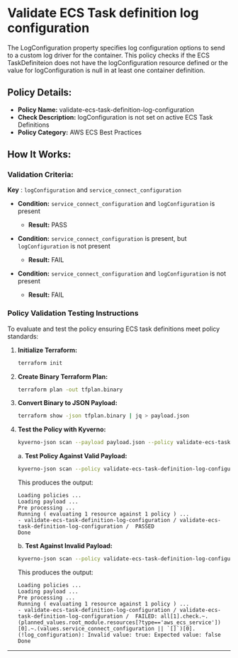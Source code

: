 # Validate ECS Task definition log configuration

The LogConfiguration property specifies log configuration options to send to a custom log driver for the container. This policy checks if the ECS TaskDefiniteion does not have the logConfiguration resource defined or the value for logConfiguration is null in at least one container definition.

## Policy Details:

- **Policy Name:** validate-ecs-task-definition-log-configuration
- **Check Description:** logConfiguration is not set on active ECS Task Definitions
- **Policy Category:** AWS ECS Best Practices

## How It Works:

### Validation Criteria:

**Key** : `logConfiguration` and `service_connect_configuration` 

- **Condition:** `service_connect_configuration` and `logConfiguration` is present
  - **Result:** PASS

- **Condition:** `service_connect_configuration` is present, but `logConfiguration` is not present
  - **Result:** FAIL

- **Condition:** `service_connect_configuration` and `logConfiguration` is not present
  - **Result:** FAIL

### Policy Validation Testing Instructions

To evaluate and test the policy ensuring ECS task definitions meet policy standards:

1. **Initialize Terraform:**
    ```bash
    terraform init
    ```

2. **Create Binary Terraform Plan:**
    ```bash
    terraform plan -out tfplan.binary
    ```

3. **Convert Binary to JSON Payload:**
    ```bash
    terraform show -json tfplan.binary | jq > payload.json
    ```

4. **Test the Policy with Kyverno:**
    ```bash
    kyverno-json scan --payload payload.json --policy validate-ecs-task-definition-pid-mode-check.yaml
    ```
    
    a. **Test Policy Against Valid Payload:**
    ```bash
    kyverno-json scan --policy validate-ecs-task-definition-log-configuration.yaml --payload test/good-payload.json
    ```

    This produces the output:
    ```
    Loading policies ...
    Loading payload ...
    Pre processing ...
    Running ( evaluating 1 resource against 1 policy ) ...
    - validate-ecs-task-definition-log-configuration / validate-ecs-task-definition-log-configuration /  PASSED
    Done
    ```

    b. **Test Against Invalid Payload:**
    ```bash
    kyverno-json scan --policy validate-ecs-task-definition-log-configuration.yaml --payload test/bad-payload.json
    ```

    This produces the output:
    ```
    Loading policies ...
    Loading payload ...
    Pre processing ...
    Running ( evaluating 1 resource against 1 policy ) ...
    - validate-ecs-task-definition-log-configuration / validate-ecs-task-definition-log-configuration /  FAILED: all[1].check.~.(planned_values.root_module.resources[?type=='aws_ecs_service'])[0].~.(values.service_connect_configuration || `[]`)[0].(!log_configuration): Invalid value: true: Expected value: false
    Done
    ```

---
